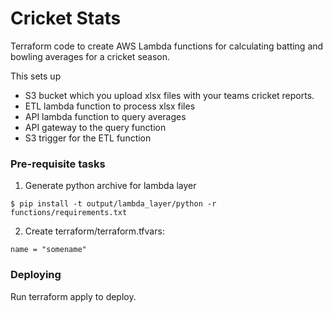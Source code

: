 # Cricket Stats

Terraform code to create AWS Lambda functions for calculating
batting and bowling averages for a cricket season.

This sets up 
* S3 bucket which you upload xlsx files with your teams
cricket reports.
* ETL lambda function to process xlsx files
* API lambda function to query averages
* API gateway to the query function
* S3 trigger for the ETL function

### Pre-requisite tasks

1. Generate python archive for lambda layer
```
$ pip install -t output/lambda_layer/python -r functions/requirements.txt 
```

2. Create terraform/terraform.tfvars:
```
name = "somename"
```

### Deploying

Run terraform apply to deploy.
